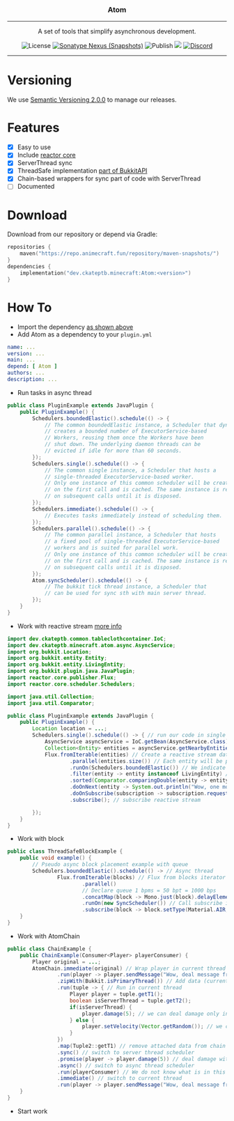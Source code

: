 <p align="center">
<h3 align="center">Atom</h3>

------

<p align="center">
A set of tools that simplify asynchronous development.
</p>

<p align="center">
<img alt="License" src="https://img.shields.io/github/license/CKATEPTb-minecraft/Atom">
<a href="#Download"><img alt="Sonatype Nexus (Snapshots)" src="https://img.shields.io/nexus/s/dev.ckateptb.minecraft/Atom?label=repo&server=https://repo.animecraft.fun/"></a>
<img alt="Publish" src="https://img.shields.io/github/workflow/status/CKATEPTb-minecraft/Atom/Publish/production">
<a href="https://docs.gradle.org/7.5/release-notes.html"><img src="https://img.shields.io/badge/Gradle-7.5-brightgreen.svg?colorB=469C00&logo=gradle"></a>
<a href="https://discord.gg/P7FaqjcATp" target="_blank"><img alt="Discord" src="https://img.shields.io/discord/925686623222505482?label=discord"></a>
</p>

------

# Versioning

We use [Semantic Versioning 2.0.0](https://semver.org/spec/v2.0.0.html) to manage our releases.

# Features

- [X] Easy to use
- [X] Include [reactor core](https://github.com/reactor/reactor-core)
- [X] ServerThread sync
- [X] ThreadSafe implementation [part of BukkitAPI](https://github.com/CKATEPTb-minecraft/Atom/tree/development/src/main/java/dev/ckateptb/minecraft/atom/async/AsyncService.java)
- [X] Chain-based wrappers for sync part of code with ServerThread
- [ ] Documented

# Download

Download from our repository or depend via Gradle:

```kotlin
repositories {
    maven("https://repo.animecraft.fun/repository/maven-snapshots/")
}
dependencies {
    implementation("dev.ckateptb.minecraft:Atom:<version>")
}
```

# How To

* Import the dependency [as shown above](#Download)
* Add Atom as a dependency to your `plugin.yml`
```yaml
name: ...
version: ...
main: ...
depend: [ Atom ]
authors: ...
description: ...
```
* Run tasks in async thread
```java
public class PluginExample extends JavaPlugin {
    public PluginExample() {
        Schedulers.boundedElastic().schedule(() -> {
            // The common boundedElastic instance, a Scheduler that dynamically
            // creates a bounded number of ExecutorService-based
            // Workers, reusing them once the Workers have been
            // shut down. The underlying daemon threads can be
            // evicted if idle for more than 60 seconds.
        });
        Schedulers.single().schedule(() -> {
            // The common single instance, a Scheduler that hosts a 
            // single-threaded ExecutorService-based worker.
            // Only one instance of this common scheduler will be created
            // on the first call and is cached. The same instance is returned
            // on subsequent calls until it is disposed.
        });
        Schedulers.immediate().schedule(() -> {
            // Executes tasks immediately instead of scheduling them.
        });
        Schedulers.parallel().schedule(() -> {
            // The common parallel instance, a Scheduler that hosts
            // a fixed pool of single-threaded ExecutorService-based
            // workers and is suited for parallel work.
            // Only one instance of this common scheduler will be created
            // on the first call and is cached. The same instance is returned
            // on subsequent calls until it is disposed.
        });
        Atom.syncScheduler().schedule(() -> {
            // The bukkit tick thread instance, a Scheduler that 
            // can be used for sync sth with main server thread.
        });
    }
}
```
* Work with reactive stream [more info](https://www.infoq.com/articles/reactor-by-example/)
```java
import dev.ckateptb.common.tableclothcontainer.IoC;
import dev.ckateptb.minecraft.atom.async.AsyncService;
import org.bukkit.Location;
import org.bukkit.entity.Entity;
import org.bukkit.entity.LivingEntity;
import org.bukkit.plugin.java.JavaPlugin;
import reactor.core.publisher.Flux;
import reactor.core.scheduler.Schedulers;

import java.util.Collection;
import java.util.Comparator;

public class PluginExample extends JavaPlugin {
    public PluginExample() {
        Location location = ...;
        Schedulers.single().schedule(() -> { // run our code in single async thread
            AsyncService asyncService = IoC.getBean(AsyncService.class); // get AsyncService instance
            Collection<Entity> entities = asyncService.getNearbyEntities(location, 20, 20, 20); // thread safe get Nearby Entities
            Flux.fromIterable(entities) // Create a reactive stream data from entities
                    .parallel(entities.size()) // Each entity will be processed in a separate thread
                    .runOn(Schedulers.boundedElastic()) // We indicate that we want to process each entity in reusable threads
                    .filter(entity -> entity instanceof LivingEntity) // filter entity is living
                    .sorted(Comparator.comparingDouble(entity -> entity.getLocation().distanceSquared(location))) // sort by distance
                    .doOnNext(entity -> System.out.println("Wow, one more living entity!"))
                    .doOnSubscribe(subscription -> subscription.request(20)) // request 20 entity
                    .subscribe(); // subscribe reactive stream

        });
    }
}
```
* Work with block
```java
public class ThreadSafeBlockExample {
    public void example() {
        // Pseudo async block placement example with queue
        Schedulers.boundedElastic().schedule(() -> // Async thread 
                Flux.fromIterable(blocks) // Flux from blocks iterator
                        .parallel()
                        // Declare queue 1 bpms = 50 bpt = 1000 bps
                        .concatMap(block -> Mono.just(block).delayElement(Duration.of(1, ChronoUnit.MILLIS)))
                        .runOn(new SyncScheduler()) // Call subscribe in main-thread
                        .subscribe(block -> block.setType(Material.AIR, false))); // do sth
    }
}
```
* Work with AtomChain
```java
public class ChainExample {
    public ChainExample(Consumer<Player> playerConsumer) {
        Player original = ...;
        AtomChain.immediate(original) // Wrap player in current thread
                .run(player -> player.sendMessage("Wow, deal message from current thread")) // Send message to player, from current thread
                .zipWith(Bukkit.isPrimaryThread()) // Add data (current thread is server thread) to chain
                .run(tuple -> { // Run in current thread
                    Player player = tuple.getT1();
                    boolean isServerThread = tuple.getT2();
                    if(isServerThread) {
                        player.damage(5); // we can deal damage only in server thread
                    } else {
                        player.setVelocity(Vector.getRandom()); // we can apply velocity in any thread
                    }
                })
                .map(Tuple2::getT1) // remove attached data from chain
                .sync() // switch to server thread scheduler
                .promise(player -> player.damage(5)) // deal damage without freeze current thread
                .async() // switch to async thread scheduler
                .run(playerConsumer) // We do not know what is in this Consumer, so we can receive error
                .immediate() // switch to current thread
                .run(player -> player.sendMessage("Wow, deal message from current thread again"));
    }
}
```
* Start work